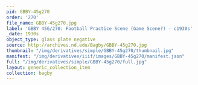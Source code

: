 ```yaml
---
pid: GBBY-45g270
order: '270'
file_name: GBBY-45g270.jpg
label: 'GBBY 45G/270: Football Practice Scene (Game Scene?) - c1930s'
_date: 1930s
object_type: glass plate negative
source: http://archives.nd.edu/Bagby/GBBY-45g270.jpg
thumbnail: "/img/derivatives/simple/GBBY-45g270/thumbnail.jpg"
manifest: "/img/derivatives/iiif/images/GBBY-45g270/manifest.json"
full: "/img/derivatives/simple/GBBY-45g270/full.jpg"
layout: generic_collection_item
collection: bagby
---
```

